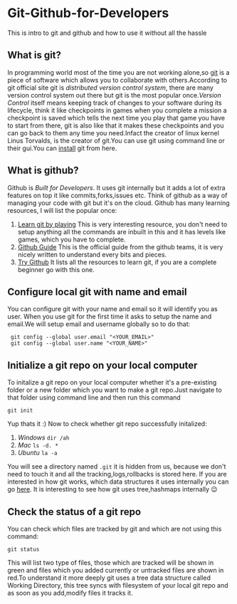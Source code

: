 # Git-Github-for-Developers
This is intro to git and github and how to use it without all the hassle

## What is git?
In programming world most of the time you are not working alone,so [git](https://git-scm.com/) is a piece of software which allows you to collaborate with others.According to git official site git is *distributed version control system*, there are many version control system out there but git is the most popular once.*Version Control* itself means keeping track of changes to your software during its lifecycle, think it like checkpoints in games when you complete a mission a checkpoint is saved which tells the next time you play that game you have to start from there, git is also like that it makes these checkpoints and you can go back to them any time you need.Infact the creator of linux kernel Linus Torvalds, is the creator of git.You can use git using command line or their gui.You can [install](https://git-scm.com/downloads) git from here.

## What is github?
Github is *Built for Developers*. It uses git internally but it adds a lot of extra features on top it like commits,forks,issues etc. Think of github as a way of managing your code with git but it's on the cloud. Github has many learning resources, I will list the popular once:
1. [Learn git by playing](https://learngitbranching.js.org/) This is very interesting resource, you don't need to setup anything all the commands are inbuilt in this and it has levels like games, which you have to complete.
2. [Github Guide](https://guides.github.com/) This is the official guide from the github teams, it is very nicely written to understand every bits and pieces.
3. [Try Github](http://try.github.io/) It lists all the resources to learn git, if you are a complete beginner go with this one.


## Configure local git with name and email
You can configure git with your name and email so it will identify you as user. When you use git for the first time it asks to setup the name and email.We will setup email and username globally so to do that:
```
 git config --global user.email "<YOUR_EMAIL>"
 git config --global user.name "<YOUR_NAME>"
```

##  Initialize a git repo on your local computer
To initalize a git repo on your local computer whether it's a pre-existing folder or a new folder which you want to make a git repo.Just navigate to that folder using command line and then run this command
```
git init
```
Yup thats it :)
Now to check whether git repo successfully initalized:
1. *Windows* ```dir /ah```
2. *Mac*  ```ls -d. *```
3. *Ubuntu* ```la -a```

You will see a directory named ```.git``` it is hidden from us, because we don't need to touch it and all the tracking,logs,rollbacks is stored here. If you are interested in how git works, which data structures it uses internally you can go [here](https://www.atlassian.com/git/tutorials/advanced-overview). It is interesting to see how git uses tree,hashmaps internally :wink: 	 


##  Check the status of a git repo
You can check which files are tracked by git and which are not using this command:
```
git status
```
This will list two type of files, those which are tracked will be shown in green and files which you added currently or untracked files are shown in red.To understand it more deeply git uses a tree data structure called Working Directory, this tree syncs with filesystem of your local git repo and as soon as you add,modify files it tracks it.





